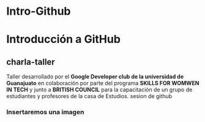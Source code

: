 # Intro-Github
# Introducción a GitHub
## charla-taller
Taller desarrollado por el **Google Developer club de la universidad de Guanajuato** en colaboración por parte del programa **SKILLS FOR WOMWEN IN TECH** y junto a **BRITISH COUNCIL** para la capacitación de un grupo de estudiantes y profesores de la casa de Estudios.
 sesion de github
### Insertaremos una imagen